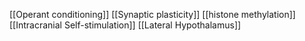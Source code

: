[[Operant conditioning]]
[[Synaptic plasticity]]
[[histone methylation]]
[[Intracranial Self-stimulation]]
[[Lateral Hypothalamus]]
